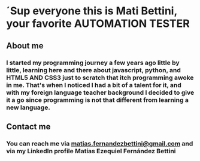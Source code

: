 # ´Sup everyone this is Mati Bettini, your favorite AUTOMATION TESTER

## About me 
### I started my programming journey a few years ago little by little, learning here and there about javascript, python, and  HTML5 AND CSS3 just to scratch that itch programming awoke in me. That's when I noticed I had a bit of a talent for it, and with my foreign language teacher background I decided to give it a go since programming is not that different from learning a new language.
## Contact me
### You can reach me via matias.fernandezbettini@gmail.com and via my LinkedIn profile Matías Ezequiel Fernández Bettini 